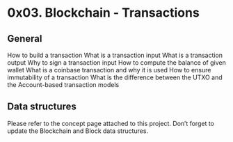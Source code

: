 
# 0x03. Blockchain - Transactions

## General
How to build a transaction
What is a transaction input
What is a transaction output
Why to sign a transaction input
How to compute the balance of given wallet
What is a coinbase transaction and why it is used
How to ensure immutability of a transaction
What is the difference between the UTXO and the Account-based transaction models

## Data structures
Please refer to the concept page attached to this project. Don’t forget to update the Blockchain and Block data structures.
